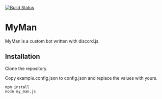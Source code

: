 [![Build Status](https://travis-ci.org/Submoon/MyMan.svg?branch=master)](https://travis-ci.org/Submoon/MyMan)
# MyMan
MyMan is a custom bot written with discord.js.

## Installation
Clone the repository.

Copy example.config.json to config.json and replace the values with yours.
```
npm install
node my_man.js
```
